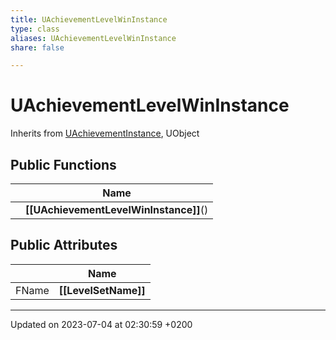 ```yaml
---
title: UAchievementLevelWinInstance
type: class
aliases: UAchievementLevelWinInstance
share: false

---
```


# UAchievementLevelWinInstance





Inherits from [UAchievementInstance](/docs/SDK/Source/Classes/classUAchievementInstance.md), UObject

## Public Functions

|                | Name           |
| -------------- | -------------- |
| | **[[UAchievementLevelWinInstance]]**() |

## Public Attributes

|                | Name           |
| -------------- | -------------- |
| FName | **[[LevelSetName]]**  |

-------------------------------

Updated on 2023-07-04 at 02:30:59 +0200
